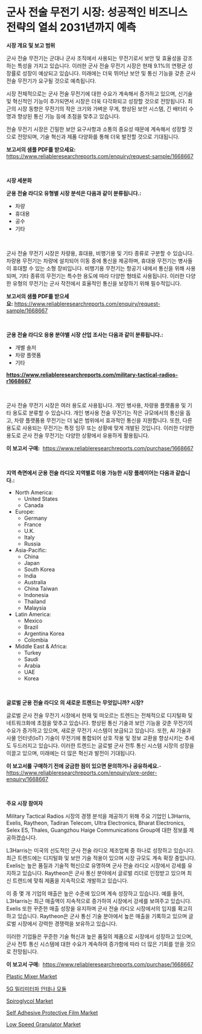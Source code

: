 <p><h1>군사 전술 무전기 시장: 성공적인 비즈니스 전략의 열쇠 2031년까지 예측</h1></p><p><strong>시장 개요 및 보고 범위</strong></p>
<p><p>군사 전술 무전기는 군대나 군사 조직에서 사용되는 무전기로서 보안 및 효율성을 강조하는 특성을 가지고 있습니다. 이러한 군사 전술 무전기 시장은 현재 9.1%의 연평균 성장률로 성장이 예상되고 있습니다. 미래에는 더욱 뛰어난 보안 및 통신 기능을 갖춘 군사 전술 무전기가 요구될 것으로 예측됩니다.</p><p>시장 전체적으로는 군사 전술 무전기에 대한 수요가 계속해서 증가하고 있으며, 신기술 및 혁신적인 기능이 추가되면서 시장은 더욱 다각화되고 성장할 것으로 전망됩니다. 최근의 시장 동향은 무전기의 작은 크기와 가벼운 무게, 향상된 보안 시스템, 긴 배터리 수명과 향상된 통신 기능 등에 초점을 맞추고 있습니다.</p><p>전술 무전기 시장은 긴밀한 보안 요구사항과 소통의 중요성 때문에 계속해서 성장할 것으로 전망되며, 기술 혁신과 제품 다양화를 통해 더욱 발전할 것으로 기대됩니다.</p></p>
<p><strong>보고서의 샘플 PDF를 받으세요:</strong> <a href="https://www.reliableresearchreports.com/enquiry/request-sample/1668667">https://www.reliableresearchreports.com/enquiry/request-sample/1668667</a></p>
<p>&nbsp;</p>
<p><strong>시장 세분화</strong></p>
<p><strong>군용 전술 라디오 유형별 시장 분석은 다음과 같이 분류됩니다.:</strong></p>
<p><ul><li>차량</li><li>휴대용</li><li>공수</li><li>기타</li></ul></p>
<p>&nbsp;</p>
<p><p>군사 전술 무전기 시장은 차량용, 휴대용, 비행기용 및 기타 종류로 구분할 수 있습니다. 차량용 무전기는 차량에 설치되어 이동 중에 통신을 제공하며, 휴대용 무전기는 병사들이 휴대할 수 있는 소형 장비입니다. 비행기용 무전기는 항공기 내에서 통신을 위해 사용되며, 기타 종류의 무전기는 특수한 용도에 따라 다양한 형태로 사용됩니다. 이러한 다양한 유형의 무전기는 군사 작전에서 효율적인 통신을 보장하기 위해 필수적입니다.</p></p>
<p><strong>보고서의 샘플 PDF를 받으세요:</strong>&nbsp;<a href="https://www.reliableresearchreports.com/enquiry/request-sample/1668667">https://www.reliableresearchreports.com/enquiry/request-sample/1668667</a></p>
<p>&nbsp;</p>
<p><strong> 군용 전술 라디오 응용 분야별 시장 산업 조사는 다음과 같이 분류됩니다.:</strong></p>
<p><ul><li>개별 솔저</li><li>차량 플랫폼</li><li>기타</li></ul></p>
<p><strong><a href="https://www.reliableresearchreports.com/military-tactical-radios-r1668667">https://www.reliableresearchreports.com/military-tactical-radios-r1668667</a></strong></p>
<p>&nbsp;</p>
<p><p>군사 전술 무전기 시장은 여러 용도로 사용됩니다. 개인 병사용, 차량용 플랫폼용 및 기타 용도로 분류할 수 있습니다. 개인 병사용 전술 무전기는 작은 규모에서의 통신을 돕고, 차량 플랫폼용 무전기는 더 넓은 범위에서 효과적인 통신을 지원합니다. 또한, 다른 용도로 사용되는 무전기는 특정 임무 또는 상황에 맞게 개발된 것입니다. 이러한 다양한 용도로 군사 전술 무전기는 다양한 상황에서 유용하게 활용됩니다.</p></p>
<p><strong>이 보고서 구매:</strong>&nbsp; <a href="https://www.reliableresearchreports.com/purchase/1668667">https://www.reliableresearchreports.com/purchase/1668667</a></p>
<p>&nbsp;</p>
<p><strong>지역 측면에서 군용 전술 라디오 지역별로 이용 가능한 시장 플레이어는 다음과 같습니다.:</strong></p>
<p><ul>
    <li>
        North America:
        <ul>
            <li>United States</li>
            <li>Canada</li>
        </ul>
    </li>
    <li>
        Europe:
        <ul>
            <li>Germany</li>
            <li>France</li>
            <li>U.K.</li>
            <li>Italy</li>
            <li>Russia</li>
        </ul>
    </li>
    <li>
        Asia-Pacific:
        <ul>
            <li>China</li>
            <li>Japan</li>
            <li>South Korea</li>
            <li>India</li>
            <li>Australia</li>
            <li>China Taiwan</li>
            <li>Indonesia</li>
            <li>Thailand</li>
            <li>Malaysia</li>
        </ul>
    </li>
    <li>
        Latin America:
        <ul>
            <li>Mexico</li>
            <li>Brazil</li>
            <li>Argentina Korea</li>
            <li>Colombia</li>
        </ul>
    </li>
    <li>
        Middle East & Africa:
        <ul>
            <li>Turkey</li>
            <li>Saudi</li>
            <li>Arabia</li>
            <li>UAE</li>
            <li>Korea</li>
        </ul>
    </li>
    </ul></p>
<p>&nbsp;</p>
<p><strong>글로벌 군용 전술 라디오 의 새로운 트렌드는 무엇입니까? 시장?</strong></p>
<p><p>글로벌 군사 전술 무전기 시장에서 현재 및 떠오르는 트렌드는 전체적으로 디지털화 및 네트워크화에 초점을 맞추고 있습니다. 향상된 통신 기술과 보안 기능을 갖춘 무전기의 수요가 증가하고 있으며, 새로운 무전기 시스템이 보급되고 있습니다. 또한, AI 기술과 사물 인터넷(IoT) 기술이 무전기에 통합되어 상호 작용 및 정보 교환을 향상시키는 추세도 두드러지고 있습니다. 이러한 트렌드는 글로벌 군사 전투 통신 시스템 시장의 성장을 이끌고 있으며, 미래에는 더 많은 혁신과 발전이 기대됩니다.</p></p>
<p><strong>이 보고서를 구매하기 전에 궁금한 점이 있으면 문의하거나 공유하세요.</strong>- <a href="https://www.reliableresearchreports.com/enquiry/pre-order-enquiry/1668667">https://www.reliableresearchreports.com/enquiry/pre-order-enquiry/1668667</a></p>
<p>&nbsp;</p>
<p><strong>주요 시장 참여자</strong></p>
<p><p>Military Tactical Radios 시장의 경쟁 분석을 제공하기 위해 주요 기업인 L3Harris, Exelis, Raytheon, Tadiran Telecom, Ultra Electronics, Bharat Electronics, Selex ES, Thales, Guangzhou Haige Communications Group에 대한 정보를 제공하겠습니다. </p><p>L3Harris는 미국의 선도적인 군사 전술 라디오 제조업체 중 하나로 성장하고 있습니다. 최근 트렌드에는 디지털화 및 보안 기술 적용이 있으며 시장 규모도 계속 확장 중입니다. Exelis는 높은 품질과 기술적 혁신으로 유명하며 군사 전술 라디오 시장에서 강세를 유지하고 있습니다. Raytheon은 군사 통신 분야에서 글로벌 리더로 인정받고 있으며 최신 트렌드에 맞춰 제품을 지속적으로 개발하고 있습니다.</p><p>이 중 몇 개 기업의 매출은 높은 수준에 있으며 계속 성장하고 있습니다. 예를 들어, L3Harris는 최근 매출액이 지속적으로 증가하여 시장에서 강세를 보여주고 있습니다. Exelis 또한 꾸준한 매출 성장을 유지하며 군사 전술 라디오 시장에서의 입지를 확고히 하고 있습니다. Raytheon은 군사 통신 기술 분야에서 높은 매출을 기록하고 있으며 글로벌 시장에서 강력한 경쟁력을 보유하고 있습니다.</p><p>이러한 기업들은 꾸준한 기술 혁신과 높은 품질의 제품으로 시장에서 성장하고 있으며, 군사 전투 통신 시스템에 대한 수요가 계속하여 증가함에 따라 더 많은 기회를 얻을 것으로 전망됩니다.</p></p>
<p><strong>이 보고서 구매:</strong>&nbsp;&nbsp;<a href="https://www.reliableresearchreports.com/purchase/1668667">https://www.reliableresearchreports.com/purchase/1668667</a></p>
<p><p><a href="https://github.com/nicoletavirag/Market-Research-Report-List-2/blob/main/plastic-mixer-market.md">Plastic Mixer Market</a></p><p><a href="https://github.com/LanceOlsotn8978/Market-Research-Report-List-1/blob/main/642500725813.md">5G 밀리미터파 안테나 모듈</a></p><p><a href="https://issuu.com/reportprime-2/docs/spiroglycol-market-size-2030.pptx">Spiroglycol Market</a></p><p><a href="https://issuu.com/reportprime-2/docs/self-adhesive-protective-film-market-size-2030.ppt">Self Adhesive Protective Film Market</a></p><p><a href="https://github.com/redneck06/Market-Research-Report-List-2/blob/main/low-speed-granulator-market.md">Low Speed Granulator Market</a></p></p>